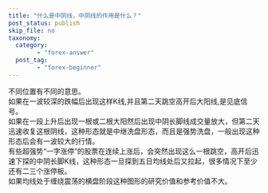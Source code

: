 ```yaml
---
title: "什么是中阴线，中阴线的作用是什么？"
post_status: publish
skip_file: no
taxonomy:
  category:
        - "forex-answer"
  post_tag:
        - "forex-beginner"
---
```


不同位置有不同的意思。  
如果在一波较深的跌幅后出现这样K线,并且第二天跳空高开后大阳线,是见底信号。  
如果在一段上升后出现一根或二根大阳然后出现中阴长脚线成交量放大，但第二天迅速收复这根阴线，这种形态就是中继洗盘形态，而且是强势洗盘，一般出现这种形态后会有一波较大的行情。  
有些超强势“一字涨停”的股票在连续上涨后，会突然出现这么一根跳空，高开后迅速下探的中阴长脚K线，这种形态一旦探到五日均线处后又拉起，很多情况下至少还有二三个涨停板。  
如果均线处于缠绕震荡的横盘阶段这种图形的研究价值和参考价值不大。

